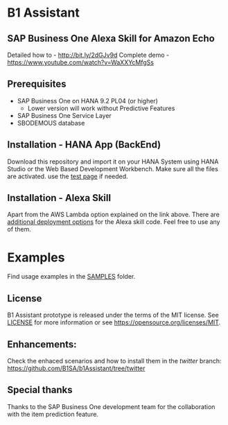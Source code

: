 # B1 Assistant
## SAP Business One Alexa Skill for Amazon Echo
Detailed how to - http://bit.ly/2dGJv9d
Complete demo - https://www.youtube.com/watch?v=WaXXYcMfgSs

## Prerequisites
- SAP Business One on HANA 9.2 PL04 (or higher)
	- Lower version will work without Predictive Features
- SAP Business One Service Layer
- SBODEMOUS database

## Installation - HANA App (BackEnd)
Download this repository and import it on your HANA System using HANA Studio or the Web Based Development Workbench. Make sure all the files are activated. use the [test page](index.html) if needed.

## Installation - Alexa Skill
Apart from the AWS Lambda option explained on the link above. There are [additional deployment options](skill/README.md) for the Alexa skill code. Feel free to use any of them.

# Examples
Find usage examples in the [SAMPLES](samples) folder.

## License
B1 Assistant prototype is released under the terms of the MIT license. See [LICENSE](LICENSE) for more information or see https://opensource.org/licenses/MIT.
 
## Enhancements:
Check the enhaced scenarios and how to install them in the _twitter_ branch: https://github.com/B1SA/b1Assistant/tree/twitter

## Special thanks
Thanks to the SAP Business One development team for the collaboration with the item prediction feature.
